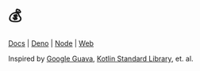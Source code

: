 # 💰

[Docs](https://deno.land/x/dollarbag?doc) |
[Deno](https://deno.land/x/dollarbag) |
[Node](https://www.npmjs.com/package/dollarbag) |
[Web](https://esm.sh/dollarbag)

Inspired by [Google Guava](https://guava.dev/),
[Kotlin Standard Library](https://kotlinlang.org/api/latest/jvm/stdlib/#kotlin-standard-library),
et. al.
